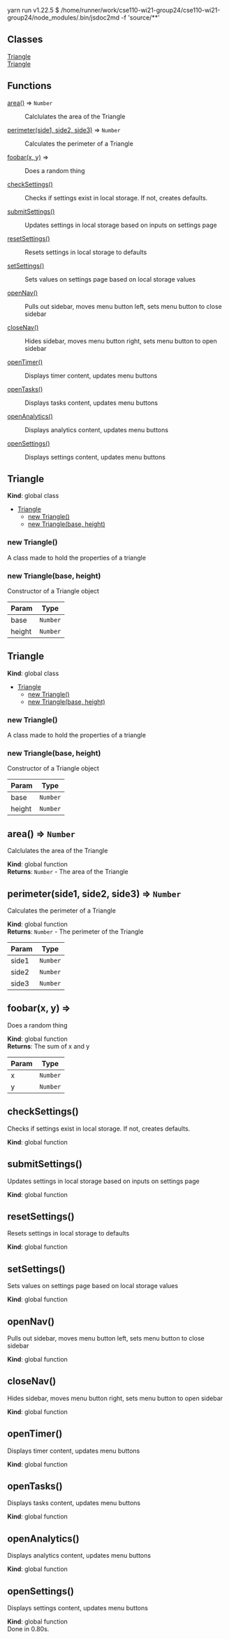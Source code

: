 yarn run v1.22.5
$ /home/runner/work/cse110-wi21-group24/cse110-wi21-group24/node_modules/.bin/jsdoc2md -f 'source/\*\*'

## Classes

<dl>
<dt><a href="#Triangle">Triangle</a></dt>
<dd></dd>
<dt><a href="#Triangle">Triangle</a></dt>
<dd></dd>
</dl>

## Functions

<dl>
<dt><a href="#area">area()</a> ⇒ <code>Number</code></dt>
<dd><p>Calclulates the area of the Triangle</p>
</dd>
<dt><a href="#perimeter">perimeter(side1, side2, side3)</a> ⇒ <code>Number</code></dt>
<dd><p>Calculates the perimeter of a Triangle</p>
</dd>
<dt><a href="#foobar">foobar(x, y)</a> ⇒</dt>
<dd><p>Does a random thing</p>
</dd>
<dt><a href="#checkSettings">checkSettings()</a></dt>
<dd><p>Checks if settings exist in local storage. If not, creates defaults.</p>
</dd>
<dt><a href="#submitSettings">submitSettings()</a></dt>
<dd><p>Updates settings in local storage based on inputs on settings page</p>
</dd>
<dt><a href="#resetSettings">resetSettings()</a></dt>
<dd><p>Resets settings in local storage to defaults</p>
</dd>
<dt><a href="#setSettings">setSettings()</a></dt>
<dd><p>Sets values on settings page based on local storage values</p>
</dd>
<dt><a href="#openNav">openNav()</a></dt>
<dd><p>Pulls out sidebar, moves menu button left, sets menu button to close sidebar</p>
</dd>
<dt><a href="#closeNav">closeNav()</a></dt>
<dd><p>Hides sidebar, moves menu button right, sets menu button to open sidebar</p>
</dd>
<dt><a href="#openTimer">openTimer()</a></dt>
<dd><p>Displays timer content, updates menu buttons</p>
</dd>
<dt><a href="#openTasks">openTasks()</a></dt>
<dd><p>Displays tasks content, updates menu buttons</p>
</dd>
<dt><a href="#openAnalytics">openAnalytics()</a></dt>
<dd><p>Displays analytics content, updates menu buttons</p>
</dd>
<dt><a href="#openSettings">openSettings()</a></dt>
<dd><p>Displays settings content, updates menu buttons</p>
</dd>
</dl>

<a name="Triangle"></a>

## Triangle

**Kind**: global class

- [Triangle](#Triangle)
  - [new Triangle()](#new_Triangle_new)
  - [new Triangle(base, height)](#new_Triangle_new)

<a name="new_Triangle_new"></a>

### new Triangle()

A class made to hold the properties of a triangle

<a name="new_Triangle_new"></a>

### new Triangle(base, height)

Constructor of a Triangle object

| Param  | Type                |
| ------ | ------------------- |
| base   | <code>Number</code> |
| height | <code>Number</code> |

<a name="Triangle"></a>

## Triangle

**Kind**: global class

- [Triangle](#Triangle)
  - [new Triangle()](#new_Triangle_new)
  - [new Triangle(base, height)](#new_Triangle_new)

<a name="new_Triangle_new"></a>

### new Triangle()

A class made to hold the properties of a triangle

<a name="new_Triangle_new"></a>

### new Triangle(base, height)

Constructor of a Triangle object

| Param  | Type                |
| ------ | ------------------- |
| base   | <code>Number</code> |
| height | <code>Number</code> |

<a name="area"></a>

## area() ⇒ <code>Number</code>

Calclulates the area of the Triangle

**Kind**: global function  
**Returns**: <code>Number</code> - The area of the Triangle  
<a name="perimeter"></a>

## perimeter(side1, side2, side3) ⇒ <code>Number</code>

Calculates the perimeter of a Triangle

**Kind**: global function  
**Returns**: <code>Number</code> - The perimeter of the Triangle

| Param | Type                |
| ----- | ------------------- |
| side1 | <code>Number</code> |
| side2 | <code>Number</code> |
| side3 | <code>Number</code> |

<a name="foobar"></a>

## foobar(x, y) ⇒

Does a random thing

**Kind**: global function  
**Returns**: The sum of x and y

| Param | Type                |
| ----- | ------------------- |
| x     | <code>Number</code> |
| y     | <code>Number</code> |

<a name="checkSettings"></a>

## checkSettings()

Checks if settings exist in local storage. If not, creates defaults.

**Kind**: global function  
<a name="submitSettings"></a>

## submitSettings()

Updates settings in local storage based on inputs on settings page

**Kind**: global function  
<a name="resetSettings"></a>

## resetSettings()

Resets settings in local storage to defaults

**Kind**: global function  
<a name="setSettings"></a>

## setSettings()

Sets values on settings page based on local storage values

**Kind**: global function  
<a name="openNav"></a>

## openNav()

Pulls out sidebar, moves menu button left, sets menu button to close sidebar

**Kind**: global function  
<a name="closeNav"></a>

## closeNav()

Hides sidebar, moves menu button right, sets menu button to open sidebar

**Kind**: global function  
<a name="openTimer"></a>

## openTimer()

Displays timer content, updates menu buttons

**Kind**: global function  
<a name="openTasks"></a>

## openTasks()

Displays tasks content, updates menu buttons

**Kind**: global function  
<a name="openAnalytics"></a>

## openAnalytics()

Displays analytics content, updates menu buttons

**Kind**: global function  
<a name="openSettings"></a>

## openSettings()

Displays settings content, updates menu buttons

**Kind**: global function  
Done in 0.80s.
